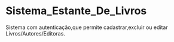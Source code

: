 # Sistema_Estante_De_Livros
Sistema com autenticação,que permite cadastrar,excluir ou editar Livros/Autores/Editoras.
